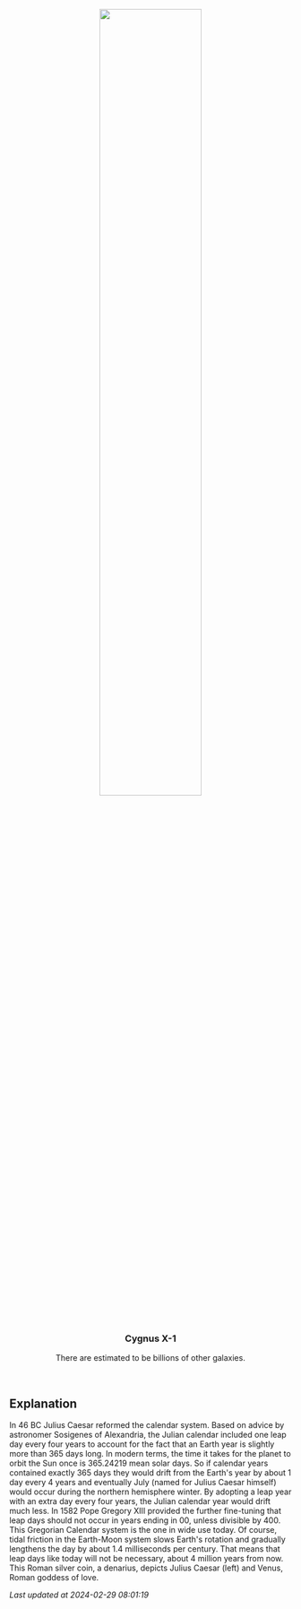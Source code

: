 <p align='center'>
    <img src='https://apod.nasa.gov/apod/image/2402/CaesarCoin_Wikipedia_960.jpg' width='60%' />
    <h3 align="center">Cygnus X-1</h3>
    <p align="center">There are estimated to be billions of other galaxies.</p>
</p>
<br/>

Explanation
--
In 46 BC Julius Caesar reformed the calendar system. Based on advice by astronomer Sosigenes of Alexandria, the Julian calendar included one leap day every four years to account for the fact that an Earth year is slightly more than 365 days long. In modern terms, the time it takes for the planet to orbit the Sun once is 365.24219 mean solar days. So if calendar years contained exactly 365 days they would drift from the Earth's year by about 1 day every 4 years and eventually July (named for Julius Caesar himself) would occur during the northern hemisphere winter. By adopting a leap year with an extra day every four years, the Julian calendar year would drift much less. In 1582 Pope Gregory XIII provided the further fine-tuning that leap days should not occur in years ending in 00, unless divisible by 400. This Gregorian Calendar system is the one in wide use today. Of course, tidal friction in the Earth-Moon system slows Earth's rotation and gradually lengthens the day by about 1.4 milliseconds per century. That means that leap days like today will not be necessary, about 4 million years from now. This Roman silver coin, a denarius, depicts Julius Caesar (left) and Venus, Roman goddess of love.


*Last updated at 2024-02-29 08:01:19*
